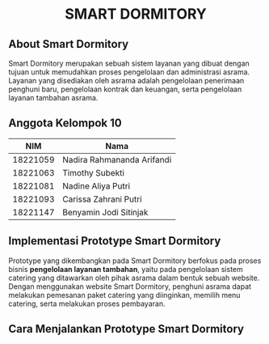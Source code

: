 <h1 align="center">SMART DORMITORY</h1>

## About Smart Dormitory

Smart Dormitory merupakan sebuah sistem layanan yang dibuat dengan tujuan untuk memudahkan proses pengelolaan dan administrasi asrama. Layanan yang disediakan oleh asrama adalah pengelolaan penerimaan penghuni baru, pengelolaan kontrak dan keuangan, serta pengelolaan layanan tambahan asrama.

## Anggota Kelompok 10

| NIM      | Nama                       |
| -------- | -------------------------- |
| 18221059 | Nadira Rahmananda Arifandi |
| 18221063 | Timothy Subekti            |
| 18221081 | Nadine Aliya Putri         |
| 18221093 | Carissa Zahrani Putri      |
| 18221147 | Benyamin Jodi Sitinjak     |

## Implementasi Prototype Smart Dormitory

Prototype yang dikembangkan pada Smart Dormitory berfokus pada proses bisnis **pengelolaan layanan tambahan**, yaitu pada pengelolaan sistem catering yang ditawarkan oleh pihak asrama dalam bentuk sebuah website. Dengan menggunakan website Smart Dormitory, penghuni asrama dapat melakukan pemesanan paket catering yang diinginkan, memilih menu catering, serta melakukan proses pembayaran.

## Cara Menjalankan Prototype Smart Dormitory
